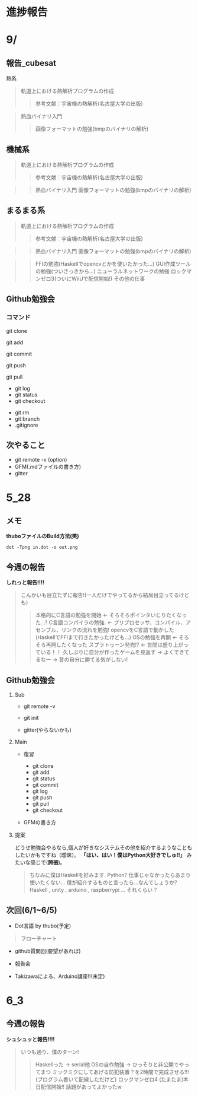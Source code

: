 進捗報告
====

9/
===

報告_cubesat
----

熱系

> 軌道上における熱解析プログラムの作成
> > 参考文献：宇宙機の熱解析(名古屋大学の出版)

> 熱血バイナリ入門
> > 画像フォーマットの勉強(bmpのバイナリの解析)


機械系
----

> 軌道上における熱解析プログラムの作成
> > 参考文献：宇宙機の熱解析(名古屋大学の出版)

> >熱血バイナリ入門
> > 画像フォーマットの勉強(bmpのバイナリの解析)



まるまる系
----

> 軌道上における熱解析プログラムの作成
> > 参考文献：宇宙機の熱解析(名古屋大学の出版)

> >熱血バイナリ入門
> > 画像フォーマットの勉強(bmpのバイナリの解析)


> > FFIの勉強(Haskellでopencvとかを使いたかった…)
> > GUI作成ツールの勉強(ついさっきから…)
> > ニューラルネットワークの勉強
> > ロックマンゼロ3(ついにWiiUで配信開始!)
> > その他の仕事

Github勉強会
----

### コマンド

git clone

git add

git commit

git push

git pull

- git log
- git status
- git checkout
<!-- git checkout -b -->
- git rm
- git branch
- .gitignore


次やること
----

- git remote -v (option)
- GFM(.mdファイルの書き方)
- gitter

5_28
===

メモ
---

**thuboファイルのBuild方法(笑)**

```
dot -Tpng in.dot -o out.png
```

今週の報告
---

**しれっと報告!!!!**

> こんかいも目立たずに報告!(一人だけでやってるから結局目立ってるけども)
> > 本格的にC言語の勉強を開始 <- そろそろポインタいじりたくなった…?
> > C言語コンパイラの勉強. <- プリプロセッサ、コンパイル、アセンブル、リンクの流れを勉強!
> > opencvをC言語で動かした(HaskellでFFIまで行きたかったけども…)
> > OSの勉強を再開 <- そろそろ再開したくなった
> > スプラトゥーン発売!? <- 世間は盛り上がっている！！
> > 久しぶりに自分が作ったゲームを見返す -> よくできてるなー -> 昔の自分に勝てる気がしない!

Github勉強会
---

1. Sub

    - git remote -v

    - git init

    - gitter(やらないかも)

2. Main

    - 復習

        - git clone
        - git add
        - git status
        - git commit
        - git log
        - git push
        - git pull
        - git checkout

    - GFMの書き方

3. 提案

    どうせ勉強会やるなら,個人が好きなシステムその他を紹介するようなこともしたいかもですね（曖昧）。
    **「はい、はい！僕はPython大好きでしゅ!!」**
    みたいな感じで(**誇張**)。
    > ちなみに僕はHaskellを好みます.
    > Python? 仕事じゃなかったらあまり使いたくない…
    > 僕が紹介するものと言ったら…なんでしょうか?
    > Haskell , unity , arduino , raspberrypi ... それくらい？

次回(6/1~6/5)
---

- Dot言語 by thubo(予定)

> フローチャート

- github質問回(要望があれば)

- 報告会

- Takizawaによる、Arduino講座!!(未定)

6_3
===

今週の報告
---

**シュシュッと報告!!!!**
> いつも通り、僕のターン!
> > Haskellった -> serial他
> > OSの自作勉強 -> ひっそりと非公開でやってまつ
> > ミックミクにしてあげる防犯装置？を2時間で完成させる!!! (プログラム書いて配線しただけど)
> > ロックマンゼロ4 (たまたま)本日配信開始!! 話題があってよかったw
